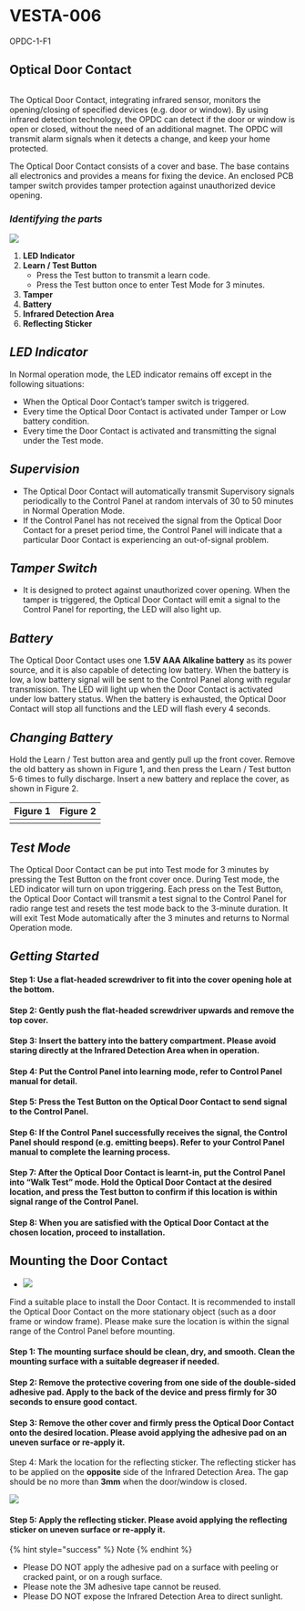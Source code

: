 # VESTA-006

OPDC-1-F1

## Optical Door Contact

<figure><img src=".gitbook/assets/image (1).png" alt=""><figcaption></figcaption></figure>

The Optical Door Contact, integrating infrared sensor, monitors the opening/closing of specified devices (e.g. door or window). By using infrared detection technology, the OPDC can detect if the door or window is open or closed, without the need of an additional magnet. The OPDC will transmit alarm signals when it detects a change, and keep your home protected.

The Optical Door Contact consists of a cover and base. The base contains all electronics and provides a means for fixing the device. An enclosed PCB tamper switch provides tamper protection against unauthorized device opening.

### _**Identifying the parts**_

![](<.gitbook/assets/0 (13).png>)

1. **LED Indicator**
2. **Learn / Test Button**
   * Press the Test button to transmit a learn code.
   * Press the Test button once to enter Test Mode for 3 minutes.
3. **Tamper**
4. **Battery**
5. **Infrared Detection Area**
6. **Reflecting Sticker**

## _**LED Indicator**_

In Normal operation mode, the LED indicator remains off except in the following situations:

* When the Optical Door Contact’s tamper switch is triggered.
* Every time the Optical Door Contact is activated under Tamper or Low battery condition.
* Every time the Door Contact is activated and transmitting the signal under the Test mode.

## _**Supervision**_

* The Optical Door Contact will automatically transmit Supervisory signals periodically to the Control Panel at random intervals of 30 to 50 minutes in Normal Operation Mode.
* If the Control Panel has not received the signal from the Optical Door Contact for a preset period time, the Control Panel will indicate that a particular Door Contact is experiencing an out-of-signal problem.

## _**Tamper Switch**_

* It is designed to protect against unauthorized cover opening. When the tamper is triggered, the Optical Door Contact will emit a signal to the Control Panel for reporting, the LED will also light up.

## _**Battery**_

The Optical Door Contact uses one **1.5V AAA Alkaline battery** as its power source, and it is also capable of detecting low battery. When the battery is low, a low battery signal will be sent to the Control Panel along with regular transmission. The LED will light up when the Door Contact is activated under low battery status. When the battery is exhausted, the Optical Door Contact will stop all functions and the LED will flash every 4 seconds.

## _**Changing Battery**_

Hold the Learn / Test button area and gently pull up the front cover. Remove the old battery as shown in Figure 1, and then press the Learn / Test button 5-6 times to fully discharge. Insert a new battery and replace the cover, as shown in Figure 2.

| Figure 1                                                           | Figure 2                                                           |
| ------------------------------------------------------------------ | ------------------------------------------------------------------ |
| <img src=".gitbook/assets/1 (11).png" alt="" data-size="original"> | <img src=".gitbook/assets/2 (11).png" alt="" data-size="original"> |

## _**Test Mode**_

The Optical Door Contact can be put into Test mode for 3 minutes by pressing the Test Button on the front cover once. During Test mode, the LED indicator will turn on upon triggering. Each press on the Test Button, the Optical Door Contact will transmit a test signal to the Control Panel for radio range test and resets the test mode back to the 3-minute duration. It will exit Test Mode automatically after the 3 minutes and returns to Normal Operation mode.

## _**Getting Started**_

#### Step 1:  Use a flat-headed screwdriver to fit into the cover opening hole at the bottom.

#### Step 2:  Gently push the flat-headed screwdriver upwards and remove the top cover.

#### Step 3:  Insert the battery into the battery compartment. Please avoid staring directly at the Infrared Detection Area when in operation.

#### Step 4:  Put the Control Panel into learning mode, refer to Control Panel manual for detail.

#### Step 5:  Press the Test Button on the Optical Door Contact to send signal to the Control Panel.

#### Step 6:  If the Control Panel successfully receives the signal, the Control Panel should respond (e.g. emitting beeps). Refer to your Control Panel manual to complete the learning process.

#### Step 7:  After the Optical Door Contact is learnt-in, put the Control Panel into “**Walk Test**” mode. Hold the Optical Door Contact at the desired location, and press the Test button to confirm if this location is within signal range of the Control Panel.

#### Step 8:  When you are satisfied with the Optical Door Contact at the chosen location, proceed to installation.

## Mounting the Door Contact

* ![](<.gitbook/assets/3 (10).png>)

Find a suitable place to install the Door Contact. It is recommended to install the Optical Door Contact on the more stationary object (such as a door frame or window frame). Please make sure the location is within the signal range of the Control Panel before mounting.

#### Step 1:  The mounting surface should be clean, dry, and smooth. Clean the mounting surface with a suitable degreaser if needed.

#### Step 2:  Remove the protective covering from one side of the double-sided adhesive pad. Apply to the back of the device and press firmly for 30 seconds to ensure good contact.

#### Step 3:  Remove the other cover and firmly press the Optical Door Contact onto the desired location. Please avoid applying the adhesive pad on an uneven surface or re-apply it.

Step 4: Mark the location for the reflecting sticker. The reflecting sticker has to be applied on the **opposite** side of the Infrared Detection Area. The gap should be no more than **3mm** when the door/window is closed.

![](<.gitbook/assets/4 (11).png>)

#### Step 5:  Apply the reflecting sticker. Please avoid applying the reflecting sticker on uneven surface or re-apply it.

{% hint style="success" %}
Note
{% endhint %}

* Please DO NOT apply the adhesive pad on a surface with peeling or cracked paint, or on a rough surface.
* Please note the 3M adhesive tape cannot be reused.
* Please DO NOT expose the Infrared Detection Area to direct sunlight.
